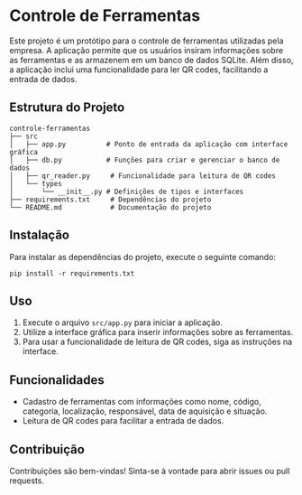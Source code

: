 # Controle de Ferramentas

Este projeto é um protótipo para o controle de ferramentas utilizadas pela empresa. A aplicação permite que os usuários insiram informações sobre as ferramentas e as armazenem em um banco de dados SQLite. Além disso, a aplicação inclui uma funcionalidade para ler QR codes, facilitando a entrada de dados.

## Estrutura do Projeto

```
controle-ferramentas
├── src
│   ├── app.py          # Ponto de entrada da aplicação com interface gráfica
│   ├── db.py           # Funções para criar e gerenciar o banco de dados
│   ├── qr_reader.py     # Funcionalidade para leitura de QR codes
│   └── types
│       └── __init__.py # Definições de tipos e interfaces
├── requirements.txt     # Dependências do projeto
└── README.md            # Documentação do projeto
```

## Instalação

Para instalar as dependências do projeto, execute o seguinte comando:

```
pip install -r requirements.txt
```

## Uso

1. Execute o arquivo `src/app.py` para iniciar a aplicação.
2. Utilize a interface gráfica para inserir informações sobre as ferramentas.
3. Para usar a funcionalidade de leitura de QR codes, siga as instruções na interface.

## Funcionalidades

- Cadastro de ferramentas com informações como nome, código, categoria, localização, responsável, data de aquisição e situação.
- Leitura de QR codes para facilitar a entrada de dados.

## Contribuição

Contribuições são bem-vindas! Sinta-se à vontade para abrir issues ou pull requests.